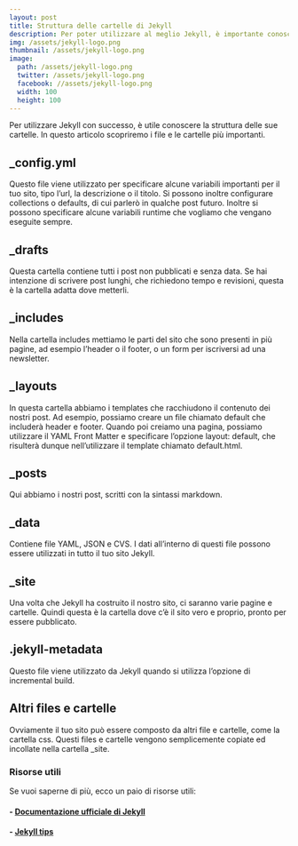 ```yaml
---
layout: post
title: Struttura delle cartelle di Jekyll
description: Per poter utilizzare al meglio Jekyll, è importante conoscere la sua struttura di cartelle e file.
img: /assets/jekyll-logo.png
thumbnail: /assets/jekyll-logo.png
image:
  path: /assets/jekyll-logo.png
  twitter: /assets/jekyll-logo.png
  facebook: //assets/jekyll-logo.png
  width: 100
  height: 100
---
```



Per utilizzare Jekyll con successo, è utile conoscere la struttura delle sue cartelle. In questo articolo scopriremo i file e le cartelle più importanti.

## &#95;config.yml
Questo file viene utilizzato per specificare alcune variabili importanti per il tuo sito, tipo l’url, la descrizione o il titolo. Si possono inoltre configurare collections o defaults, di cui parlerò in qualche post futuro. Inoltre si possono specificare alcune variabili runtime che vogliamo che vengano eseguite sempre.

## &#95;drafts
Questa cartella contiene tutti i post non pubblicati e senza data. Se hai intenzione di scrivere post lunghi, che richiedono tempo e revisioni, questa è la cartella adatta dove metterli.

## &#95;includes
Nella cartella includes mettiamo le parti del sito che sono presenti in più pagine, ad esempio l’header o il footer, o un form per iscriversi ad una newsletter.

## &#95;layouts
In questa cartella abbiamo i templates che racchiudono il contenuto dei nostri post. Ad esempio, possiamo creare un file chiamato default che includerà header e footer. Quando poi creiamo una pagina, possiamo utilizzare il YAML Front Matter e specificare l’opzione layout: default, che risulterà dunque nell’utilizzare il template chiamato default.html.

## &#95;posts
Qui abbiamo i nostri post, scritti con la sintassi markdown.

## &#95;data
Contiene file YAML, JSON e CVS. I dati all’interno di questi file possono essere utilizzati in tutto il tuo sito Jekyll.

## &#95;site
Una volta che Jekyll ha costruito il nostro sito, ci saranno varie pagine e cartelle. Quindi questa è la cartella dove c’è il sito vero e proprio, pronto per essere pubblicato.

## .jekyll-metadata
Questo file viene utilizzato da Jekyll quando si utilizza l’opzione di incremental build.

## Altri files e cartelle
Ovviamente il tuo sito può essere composto da altri file e cartelle, come la cartella css. Questi files e cartelle vengono semplicemente copiate ed incollate nella cartella &#95;site.

### Risorse utili
Se vuoi saperne di più, ecco un paio di risorse utili:

#### - [Documentazione ufficiale di Jekyll](https://jekyllrb.com/docs/home/)

#### - [Jekyll tips](http://jekyll.tips/)
